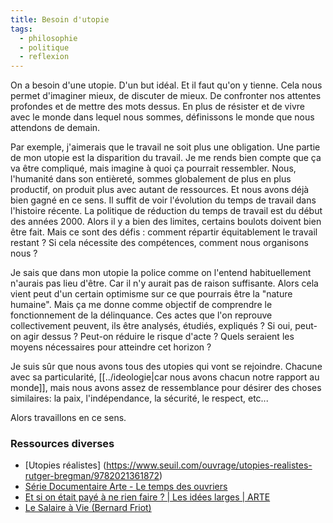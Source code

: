 ```yaml
---
title: Besoin d'utopie
tags:
  - philosophie
  - politique
  - reflexion
---
```


On a besoin d'une utopie. D'un but idéal. Et il faut qu'on y tienne. Cela nous permet d'imaginer mieux, de discuter de mieux. De confronter nos attentes profondes et de mettre des mots dessus. En plus de résister et de vivre avec le monde dans lequel nous sommes, définissons le monde que nous attendons de demain.

Par exemple, j'aimerais que le travail ne soit plus une obligation. Une partie de mon utopie est la disparition du travail. Je me rends bien compte que ça va être compliqué, mais imagine à quoi ça pourrait ressembler. Nous, l'humanité dans son entièreté, sommes globalement de plus en plus productif, on produit plus avec autant de ressources. Et nous avons déjà bien gagné en ce sens. Il suffit de voir l'évolution du temps de travail dans l'histoire récente. La politique de réduction du temps de travail est du début des années 2000. Alors il y a bien des limites, certains boulots doivent bien être fait. Mais ce sont des défis : comment répartir équitablement le travail restant ? Si cela nécessite des compétences, comment nous organisons nous ?

Je sais que dans mon utopie la police comme on l'entend habituellement n'aurais pas lieu d'être. Car il n'y aurait pas de raison suffisante. Alors cela vient peut d'un certain optimisme sur ce que pourrais être la "nature humaine". Mais ça me donne comme objectif de comprendre le fonctionnement de la délinquance. Ces actes que l'on reprouve collectivement peuvent, ils être analysés, étudiés, expliqués ? Si oui, peut-on agir dessus ? Peut-on réduire le risque d'acte ? Quels seraient les moyens nécessaires pour atteindre cet horizon ?

Je suis sûr que nous avons tous des utopies qui vont se rejoindre. Chacune avec sa particularité, [[../ideologie|car nous avons chacun notre rapport au monde]], mais nous avons assez de ressemblance pour désirer des choses similaires: la paix, l'indépendance, la sécurité, le respect, etc...

Alors travaillons en ce sens.

### Ressources diverses

- [Utopies réalistes] (https://www.seuil.com/ouvrage/utopies-realistes-rutger-bregman/9782021361872)
- [Série Documentaire Arte - Le temps des ouvriers](https://www.youtube.com/watch?v=y_CUtS1b6FI)
- [Et si on était payé à ne rien faire ? | Les idées larges | ARTE](https://www.youtube.com/watch?v=50vPCv7EPWE)
- [Le Salaire à Vie (Bernard Friot)](https://www.youtube.com/watch?v=uhg0SUYOXjw)
